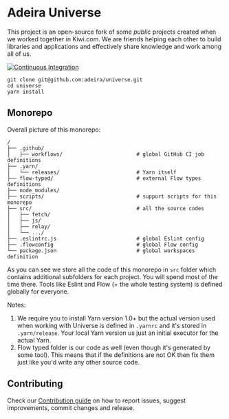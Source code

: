 # Adeira Universe

This project is an open-source fork of some _public_ projects created when we worked together in Kiwi.com. We are friends helping each other to build libraries and applications and effectively share knowledge and work among all of us.

[![Continuous Integration](https://github.com/adeira/universe/workflows/Continuous%20Integration/badge.svg)](https://github.com/adeira/universe/actions?query=workflow%3A%22Continuous+Integration%22)

```text
git clone git@github.com:adeira/universe.git
cd universe
yarn install
```

## Monorepo

Overall picture of this monorepo:

```text
/
├── .github/
│   ├── workflows/                        # global GitHub CI job definitions
├── .yarn/
│   └── releases/                         # Yarn itself
├── flow-typed/                           # external Flow types definitions
├── node_modules/
├── scripts/                              # support scripts for this monorepo
├── src/                                  # all the source codes
│   ├── fetch/
│   ├── js/
│   ├── relay/
│   └── .../
├── .eslintrc.js                          # global Eslint config
├── .flowconfig                           # global Flow config
└── package.json                          # global workspaces definition
```

As you can see we store all the code of this monorepo in `src` folder which contains additional subfolders for each project. You will spend most of the time there. Tools like Eslint and Flow (+ the whole testing system) is defined globally for everyone.

Notes:

1. We require you to install Yarn version 1.0+ but the actual version used when working with Universe is defined in `.yarnrc` and it's stored in `.yarn/release`. Your local Yarn version us just an initial executor for the actual Yarn.
1. Flow typed folder is our code as well (even though it's generated by some tool). This means that if the definitions are not OK then fix them just like you'd write any other source code.

## Contributing

Check our [Contribution guide](/CONTRIBUTING.md) on how to report issues, suggest improvements, commit changes and release.
